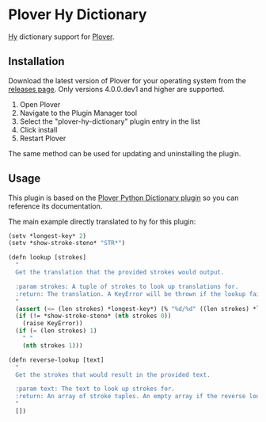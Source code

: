 # Plover Hy Dictionary

[Hy](https://github.com/hylang/hy) dictionary support for [Plover](https://github.com/openstenoproject/plover).

## Installation

Download the latest version of Plover for your operating system from the [releases page](https://github.com/openstenoproject/plover/releases). Only versions 4.0.0.dev1 and higher are supported.

1. Open Plover
2. Navigate to the Plugin Manager tool
3. Select the "plover-hy-dictionary" plugin entry in the list
4. Click install
5. Restart Plover

The same method can be used for updating and uninstalling the plugin.

## Usage

This plugin is based on the [Plover Python Dictionary plugin](https://github.com/benoit-pierre/plover_python_dictionary) so you can reference its documentation.

The main example directly translated to hy for this plugin:

``` lisp
(setv *longest-key* 2)
(setv *show-stroke-steno* "STR*")

(defn lookup [strokes]
  "
  Get the translation that the provided strokes would output.

  :param strokes: A tuple of strokes to look up translations for.
  :return: The translation. A KeyError will be thrown if the lookup failed.
  "
  (assert (<= (len strokes) *longest-key*) (% "%d/%d" ((len strokes) *longest-key*)))
  (if (!= *show-stroke-steno* (nth strokes 0))
    (raise KeyError))
  (if (= (len strokes) 1)
    " "
    (nth strokes 1)))

(defn reverse-lookup [text]
  "
  Get the strokes that would result in the provided text.

  :param text: The text to look up strokes for.
  :return: An array of stroke tuples. An empty array if the reverse lookup failed.
  "
  [])
```
